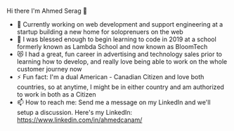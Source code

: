 Hi there I'm Ahmed Serag 👋

- 🔭 Currently working on web development and support engineering at a startup building a new home for soloprenuers on the web 
- 🤖 I was blessed enough to begin learning to code in 2019 at a school formerly known as Lambda School and now known as BloomTech 
- 😻 I had a great, fun career in advertising and technology sales prior to learning how to develop, and really love being able to work on the whole customer journey now
- ⚡ Fun fact: I'm a dual American - Canadian Citizen and love both countries, so at anytime, I might be in either country and am authorized to work in both as a Citizen
- 📫 How to reach me: Send me a message on my LinkedIn and we'll setup a discussion. Here's my LinkedIn: https://www.linkedin.com/in/ahmedcanam/
